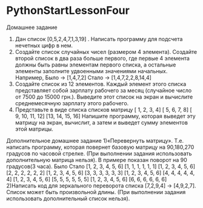 # PythonStartLessonFour
Домашнее задание
1) Дан список [0,5,2,4,7,1,3,19] . Написать программу для подсчета нечетных цифр в
нем.
2) Создайте список случайных чисел (размером 4 элемента). Создайте второй список в
два раза больше первого, где первые 4 элемента должны быть равны элементам
первого списка, а остальные элементы заполните удвоенными значениями
начальных. Например, Было → [1,4,7,2]
Стало → [1,4,7,2,2,8,14,4]
3) Создайте список из 12 элементов. Каждый элемент этого списка представляет собой
зарплату рабочего за месяц (случайное число от 7500 до 15000 грн.). Выведите этот
список на экран и вычислите среднемесячную зарплату этого рабочего.
4) Представьте в виде списка списков матрицу
[ 1, 2, 3, 4]
[ 5, 6, 7, 8]
[ 9, 10, 11, 12]
[13, 14, 15, 16]
Напишите программу, которая выведет эту матрицу на экран, вычислит, а затем и
выведет сумму элементов этой матрицы.

Дополнительное домашнее задание
1)«Перевернуть матрицу». Т.е. написать программу, которая повернет базовую
матрицу на 90,180,270 градусов по часовой стрелке. (При выполнении задания
использовать дополнительную матрица нельзя). В примере показан поворот на 90
градусов(3 часа).
Было Стало
[1, 2, 3, 4, 5, 6] [1, 1, 1, 1, 1, 1]
[1, 2, 3, 4, 5, 6] [2, 2, 2, 2, 2, 2]
[1, 2, 3, 4, 5, 6] [3, 3, 3, 3, 3, 3]
[1, 2, 3, 4, 5, 6] [4, 4, 4, 4, 4, 4]
[1, 2, 3, 4, 5, 6] [5, 5, 5, 5, 5, 5]
[1, 2, 3, 4, 5, 6] [6, 6, 6, 6, 6, 6]
2)Написать код для зеркального переворота списка [7,2,9,4] -> [4,9,2,7].
Список может быть произвольной длины. (При выполнении задания использовать
дополнительный список нельзя).
